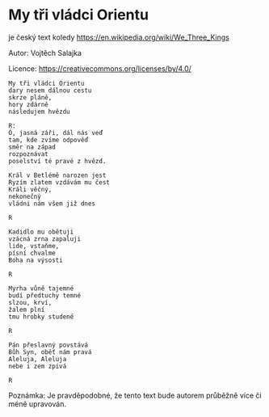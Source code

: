 # My tři vládci Orientu
je český text koledy https://en.wikipedia.org/wiki/We_Three_Kings

Autor: Vojtěch Salajka

Licence: https://creativecommons.org/licenses/by/4.0/ 

```
My tři vládci Orientu
dary nesem dálnou cestu
skrze pláně,
hory zdárně
následujem hvězdu

R:
Ó, jasná záři, dál nás veď
tam, kde zvíme odpověď
směr na západ
rozpoznávat
poselství té pravé z hvězd.

Král v Betlémě narozen jest
Ryzím zlatem vzdávám mu čest
Králi věčný,
nekonečný
vládni nám všem již dnes

R

Kadidlo mu obětuji
vzácná zrna zapaluji
lide, vstaňme,
písní chvalme
Boha na výsosti

R

Myrha vůně tajemné
budí předtuchy temné
slzou, krví,
žalem plní
tmu hrobky studené

R

Pán přeslavný povstává
Bůh Syn, oběť nám pravá
Aleluja, Aleluja
nebe i zem zpívá

R
```
Poznámka: Je pravděpodobné, že tento text bude autorem průběžně více či méně upravován.
